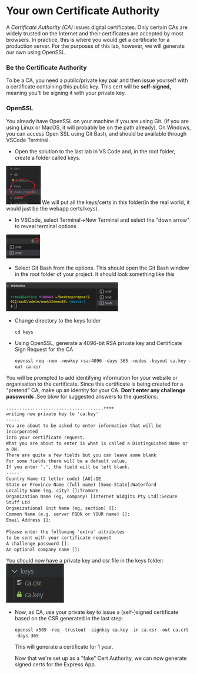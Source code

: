 # Your own Certificate Authority

A *Certificate Authority (CA)*  issues  digital certificates. Only certain CAs are widely trusted on the Internet and their certificates are accepted by most browsers. In practice, this is where you would get a certificate for a production server. For the purposes of this lab, however, we will generate our own using OpenSSL. 

### Be the Certificate Authority 

To be a CA, you need a public/private key pair and then issue yourself with a certificate containing this public key. This cert will be **self-signed,** meaning you'll be signing it with your private key.

### OpenSSL

You already have OpenSSL on your machine if you are using Git. (If you are using Linux or MacOS, it will probably be on the path already). On Windows, you can access Open SSL using Git Bash, and should be available through VSCode Terminal.

+ Open the solution to the last lab in VS Code and, in the root folder,  create a folder called keys. 

<img src="./img/image-20221207135113988.png" alt="image-20221207135113988" style="zoom:50%;" />
We will put all the keys/certs in this folder(in the real world, it would just be the webapp certs/keys).

+ In VSCode, select Terminal->New Terminal and select the "down arrow" to reveal terminal options

<img src="./img/image-20221207135913291.png" alt="image-20221207135913291" style="zoom:50%;" />

+ Select Git Bash from the options. This should open the Git Bash window in the root folder of your project. It should look something like this

<img src="./img/image-20221207140927247.png" alt="image-20221207140927247" style="zoom:50%;" />

+ Change directory to the keys folder

  ~~~
  cd keys
  ~~~

+ Using OpenSSL, generate a 4096-bit RSA private key and Certificate Sign Request for the CA

  ~~~
  openssl req -new -newkey rsa:4096 -days 365 -nodes -keyout ca.key -out ca.csr
  ~~~

  

You will be prompted to add identifying information for your website or organisation to the certificate. Since this certificate is being created for a "pretend" CA, make up an identity for your CA. **Don't enter any challenge passwords** .See blow for suggested answers to the questions:

~~~
.....................................++++
writing new private key to 'ca.key'
-----
You are about to be asked to enter information that will be incorporated
into your certificate request.
What you are about to enter is what is called a Distinguished Name or a DN.
There are quite a few fields but you can leave some blank
For some fields there will be a default value,
If you enter '.', the field will be left blank.
-----
Country Name (2 letter code) [AU]:IE
State or Province Name (full name) [Some-State]:Waterford
Locality Name (eg, city) []:Tramore
Organization Name (eg, company) [Internet Widgits Pty Ltd]:Secure Stuff Ltd
Organizational Unit Name (eg, section) []:
Common Name (e.g. server FQDN or YOUR name) []:
Email Address []:

Please enter the following 'extra' attributes
to be sent with your certificate request
A challenge password []:
An optional company name []:
~~~

You should now have a private key  and csr file in the keys folder:
![image-20221207142420896](./img/image-20221207142420896.png)

+ Now, as CA, use your private key to issue a (self-)signed certificate based on the CSR generated in the last step:

  ~~~
  openssl x509 -req -trustout -signkey ca.key -in ca.csr -out ca.crt -days 365
  ~~~

  This will generate a certificate for 1 year.

  Now that we're set up as a "fake" Cert Authority, we can now generate signed certs for the Express App.